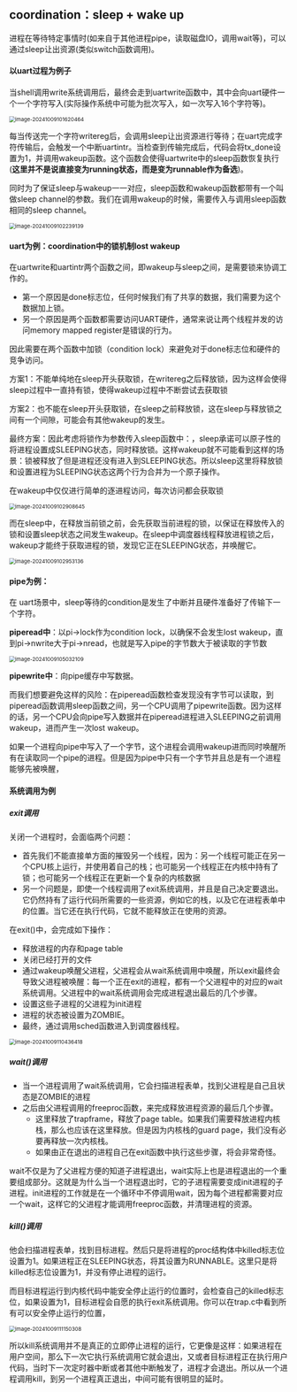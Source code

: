 ## coordination：sleep + wake up

进程在等待特定事情时(如来自于其他进程pipe，读取磁盘IO，调用wait等)，可以通过sleep让出资源(类似switch函数调用)。



#### 以uart过程为例子

当shell调用write系统调用后，最终会走到uartwrite函数中，其中会向uart硬件一个一个字符写入(实际操作系统中可能为批次写入，如一次写入16个字符等)。

<img src="./img/image-20241009101620464.png" alt="image-20241009101620464" style="zoom: 67%;" />

每当传送完一个字符writereg后，会调用sleep让出资源进行等待；在uart完成字符传输后，会触发一个中断uartintr。当检查到传输完成后，代码会将tx_done设置为1，并调用wakeup函数。这个函数会使得uartwrite中的sleep函数恢复执行(**这里并不是说直接变为running状态，而是变为runnable作为备选**)。

同时为了保证sleep与wakeup一一对应，sleep函数和wakeup函数都带有一个叫做sleep channel的参数。我们在调用wakeup的时候，需要传入与调用sleep函数相同的sleep channel。

<img src="./img/image-20241009102239139.png" alt="image-20241009102239139" style="zoom:67%;" />



#### uart为例：coordination中的锁机制lost wakeup

在uartwrite和uartintr两个函数之间，即wakeup与sleep之间，是需要锁来协调工作的。

- 第一个原因是done标志位，任何时候我们有了共享的数据，我们需要为这个数据加上锁。
- 另一个原因是两个函数都需要访问UART硬件，通常来说让两个线程并发的访问memory mapped register是错误的行为。

因此需要在两个函数中加锁（condition lock）来避免对于done标志位和硬件的竞争访问。





方案1：不能单纯地在sleep开头获取锁，在writereg之后释放锁，因为这样会使得sleep过程中一直持有锁，使得wakeup过程中不断尝试去获取锁

方案2：也不能在sleep开头获取锁，在sleep之前释放锁，这在sleep与释放锁之间有一个间隙，可能会有其他wakeup的发生。

最终方案：因此考虑将锁作为参数传入sleep函数中：，sleep承诺可以原子性的将进程设置成SLEEPING状态，同时释放锁。这样wakeup就不可能看到这样的场景：锁被释放了但是进程还没有进入到SLEEPING状态。所以sleep这里将释放锁和设置进程为SLEEPING状态这两个行为合并为一个原子操作。

在wakeup中仅仅进行简单的逐进程访问，每次访问都会获取锁

<img src="./img/image-20241009102908645.png" alt="image-20241009102908645" style="zoom:67%;" />

而在sleep中，在释放当前锁之前，会先获取当前进程的锁，以保证在释放传入的锁和设置sleep状态之间发生wakeup。在sleep中调度器线程释放进程锁之后，wakeup才能终于获取进程的锁，发现它正在SLEEPING状态，并唤醒它。

<img src="./img/image-20241009102953136.png" alt="image-20241009102953136" style="zoom:67%;" />



#### pipe为例：

在 uart场景中，sleep等待的condition是发生了中断并且硬件准备好了传输下一个字符。

**piperead中**：以pi->lock作为condition lock，以确保不会发生lost wakeup，直到pi->nwrite大于pi->nread，也就是写入pipe的字节数大于被读取的字节数

<img src="./img/image-20241009105032109.png" alt="image-20241009105032109" style="zoom:67%;" />

**pipewrite中**：向pipe缓存中写数据。

而我们想要避免这样的风险：在piperead函数检查发现没有字节可以读取，到piperead函数调用sleep函数之间，另一个CPU调用了pipewrite函数。因为这样的话，另一个CPU会向pipe写入数据并在piperead进程进入SLEEPING之前调用wakeup，进而产生一次lost wakeup。

如果一个进程向pipe中写入了一个字节，这个进程会调用wakeup进而同时唤醒所有在读取同一个pipe的进程。但是因为pipe中只有一个字节并且总是有一个进程能够先被唤醒，



#### 系统调用为例

##### exit调用

关闭一个进程时，会面临两个问题：

- 首先我们不能直接单方面的摧毁另一个线程，因为：另一个线程可能正在另一个CPU核上运行，并使用着自己的栈；也可能另一个线程正在内核中持有了锁；也可能另一个线程正在更新一个复杂的内核数据
- 另一个问题是，即使一个线程调用了exit系统调用，并且是自己决定要退出。它仍然持有了运行代码所需要的一些资源，例如它的栈，以及它在进程表单中的位置。当它还在执行代码，它就不能释放正在使用的资源。

在exit()中，会完成如下操作：

- 释放进程的内存和page table
- 关闭已经打开的文件
- 通过wakeup唤醒父进程，父进程会从wait系统调用中唤醒，所以exit最终会导致父进程被唤醒：每一个正在exit的进程，都有一个父进程中的对应的wait系统调用。父进程中的wait系统调用会完成进程退出最后的几个步骤。
- 设置这些子进程的父进程为init进程
- 进程的状态被设置为ZOMBIE。
- 最终，通过调用sched函数进入到调度器线程。

<img src="./img/image-20241009110436418.png" alt="image-20241009110436418" style="zoom:67%;" />

##### wait()调用

- 当一个进程调用了wait系统调用，它会扫描进程表单，找到父进程是自己且状态是ZOMBIE的进程
- 之后由父进程调用的freeproc函数，来完成释放进程资源的最后几个步骤。
  - 这里释放了trapframe，释放了page table。如果我们需要释放进程内核栈，那么也应该在这里释放。但是因为内核栈的guard page，我们没有必要再释放一次内核栈。
  - 如果由正在退出的进程自己在exit函数中执行这些步骤，将会非常奇怪。

wait不仅是为了父进程方便的知道子进程退出，wait实际上也是进程退出的一个重要组成部分。这就是为什么当一个进程退出时，它的子进程需要变成init进程的子进程。init进程的工作就是在一个循环中不停调用wait，因为每个进程都需要对应一个wait，这样它的父进程才能调用freeproc函数，并清理进程的资源。



##### kill()调用

他会扫描进程表单，找到目标进程。然后只是将进程的proc结构体中killed标志位设置为1。如果进程正在SLEEPING状态，将其设置为RUNNABLE。这里只是将killed标志位设置为1，并没有停止进程的运行。

而目标进程运行到内核代码中能安全停止运行的位置时，会检查自己的killed标志位，如果设置为1，目标进程会自愿的执行exit系统调用。你可以在trap.c中看到所有可以安全停止运行的位置，

<img src="./img/image-20241009111150308.png" alt="image-20241009111150308" style="zoom:67%;" />

所以kill系统调用并不是真正的立即停止进程的运行，它更像是这样：如果进程在用户空间，那么下一次它执行系统调用它就会退出，又或者目标进程正在执行用户代码，当时下一次定时器中断或者其他中断触发了，进程才会退出。所以从一个进程调用kill，到另一个进程真正退出，中间可能有很明显的延时。